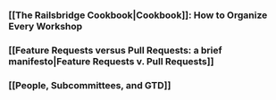 ### [[The Railsbridge Cookbook|Cookbook]]: How to Organize Every Workshop

### [[Feature Requests versus Pull Requests: a brief manifesto|Feature Requests v. Pull Requests]]

### [[People, Subcommittees, and GTD]]